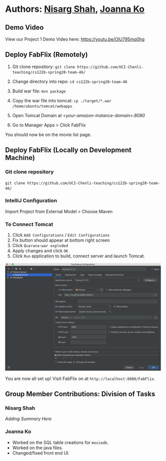 # Authors: [Nisarg Shah](https://github.com/nshah9856), [Joanna Ko](https://github.com/joannatko)
## Demo Video
View our Project 1 Demo Video here: https://youtu.be/OlU795mq0hg

## Deploy FabFlix (Remotely)
1. Git clone repository: `git clone https://github.com/UCI-Chenli-teaching/cs122b-spring20-team-46/`

2. Change directory into repo: `cd cs122b-spring20-team-46`

3. Build war file: `mvn package`

4. Copy the war file into tomcat: `cp ./target/*.war /home/ubuntu/tomcat/webapps`

5. Open Tomcat Domain at *\<your-amazon-instance-domain\>:8080*

6. Go to Manager Apps > Click FabFlix

You should now be on the movie list page.

## Deploy FabFlix (Locally on Development Machine)
### Git clone repository
`git clone https://github.com/UCI-Chenli-teaching/cs122b-spring20-team-46/`

### IntelliJ Configuration
Import Project from External Model > Choose Maven

### To Connect Tomcat 
1. Click `Add Configurations` / `Edit Configurations`
2. Fix button should appear at bottom right screen 
3. Click `Quarana:war exploded`
4. Apply changes and click `OK`
5. Click `Run` application to build, connect server and launch Tomcat.

![Tomcat Build Configuration](./images/tomcat_build.png)

You are now all set up! Visit FabFlix on at `http://localhost:8080/FabFlix`.

## Group Member Contributions: Division of Tasks
### Nisarg Shah
*Adding Summary Here*

### Joanna Ko
- Worked on the SQL table creations for `moviedb`. 
- Worked on the java files.
- Changed/fixed front end UI.
